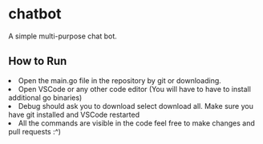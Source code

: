 # chatbot
A simple multi-purpose chat bot.
<h2>How to Run</h2>
<li>Open the main.go file in the repository by git or downloading.</li>
<li>Open VSCode or any other code editor (You will have to have to install additional go binaries)</li>
<li>Debug should ask you to download select download all. Make sure you have git installed and VSCode restarted</li>
<li>All the commands are visible in the code feel free to make changes and pull requests :^)</li>
